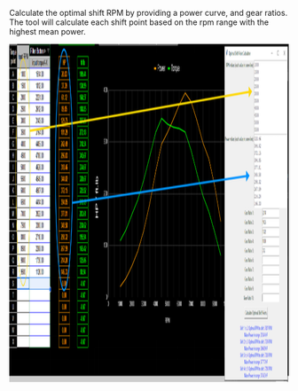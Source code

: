 Calculate the optimal shift RPM by providing a power curve, and gear ratios.
The tool will calculate each shift point based on the rpm range with the highest mean power.

<img width="1655" height="610" src="https://github.com/Silentwarior112/OptimalShiftCalculator/blob/main/tool.PNG">
